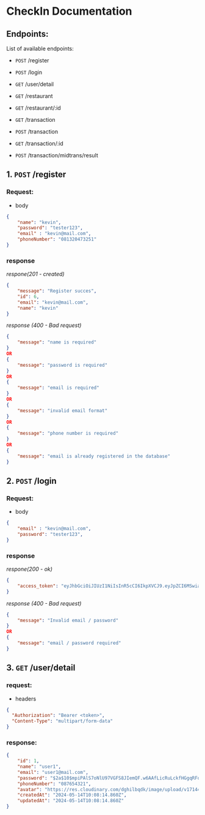 # CheckIn Documentation

## Endpoints:

List of available endpoints:

- `POST` /register
- `POST` /login
- `GET` /user/detail

- `GET` /restaurant
- `GET` /restaurant/:id

- `GET` /transaction
- `POST` /transaction
- `GET` /transaction/:id
- `POST` /transaction/midtrans/result

## 1. `POST` /register

### Request:

- body

```JSON
{
    "name": "kevin",
    "password": "tester123",
    "email" : "kevin@mail.com",
    "phoneNumber": "081320473251"
}
```

### response

_respone(201 - created)_

```JSON
{
    "message": "Register succes",
    "id": 6,
    "email": "kevin@mail.com",
    "name": "kevin"
}
```

_response (400 - Bad request)_

```JSON
{
    "message": "name is required"
}
OR
{
    "message": "password is required"
}
OR
{
    "message": "email is required"
}
OR
{
    "message": "invalid email format"
}
OR
{
    "message": "phone number is required"
}
OR
{
    "message": "email is already registered in the database"
}
```

## 2. `POST` /login

### Request:

- body

```JSON
{
    "email" : "kevin@mail.com",
    "password": "tester123",
}
```

### response

_respone(200 - ok)_

```JSON
{
    "access_token": "eyJhbGciOiJIUzI1NiIsInR5cCI6IkpXVCJ9.eyJpZCI6MSwiaWF0IjoxNzE1NzY3NzQwfQ.oW1Meqc67tRjKTi3OawD_n1lZR75t4KJQHHZMXcT3xU"
}
```

_response (400 - Bad request)_

```JSON
{
    "message": "Invalid email / password"
}
OR
{
    "message": "email / password required"
}
```

## 3. `GET` /user/detail

### request:

- headers

```json
{
  "Authorization": "Bearer <token>",
  "Content-Type": "multipart/form-data"
}
```

### response:

```JSON
{
    "id": 1,
    "name": "user1",
    "email": "user1@mail.com",
    "password": "$2a$10$mpiPAlS7oNlU97VGFS8JIemQF.w6AAfLicRuLckfHGgqRFqZXosm6",
    "phoneNumber": "087654321",
    "avatar": "https://res.cloudinary.com/dghilbqdk/image/upload/v1714440067/profile%20pic/blggo1bqrandlpfurdp5.jpg",
    "createdAt": "2024-05-14T10:08:14.860Z",
    "updatedAt": "2024-05-14T10:08:14.860Z"
}
```
